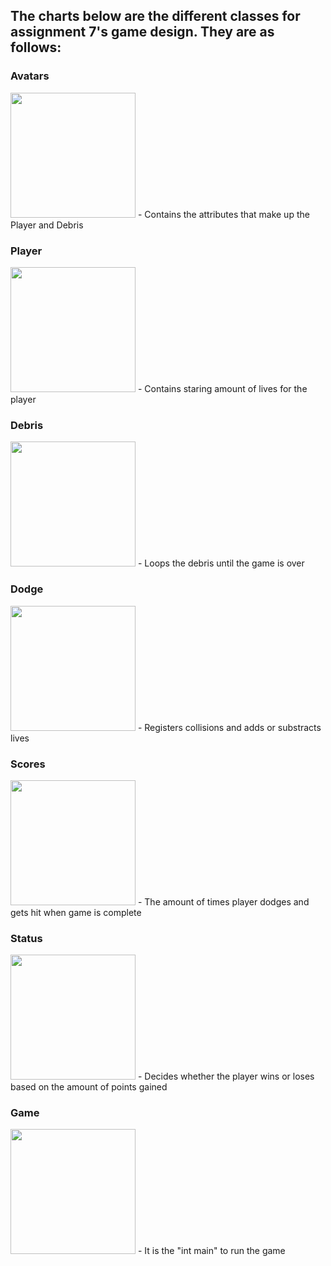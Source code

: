 ## The charts below are the different classes for assignment 7's game design. They are as follows:

### Avatars
<img src= "https://github.com/azizzmills/2143-OOP-Mills/Assignments/A07/png.Avatars" width="200">
- Contains the attributes that make up the Player and Debris 

### Player 
<img src= "https://github.com/azizzmills/2143-OOP-Mills/Assignments/A07/Player" width="200">
- Contains staring amount of lives for the player

### Debris 
<img src= "https://github.com/azizzmills/2143-OOP-Mills/Assignments/A07/Debris" width="200">
- Loops the debris until the game is over

### Dodge 
<img src= "https://github.com/azizzmills/2143-OOP-Mills/Assignments/A07/Dodge" width="200">
- Registers collisions and adds or substracts lives

### Scores 
<img src= "https://github.com/azizzmills/2143-OOP-Mills/Assignments/A07/Scores" width="200">
- The amount of times player dodges and gets hit when game is complete

### Status 
<img src= "https://github.com/azizzmills/2143-OOP-Mills/Assignments/A07/Status" width="200">
- Decides whether the player wins or loses based on the amount of points gained

### Game
<img src= "https://github.com/azizzmills/2143-OOP-Mills/Assignments/A07/Game" width="200">
- It is the "int main" to run the game
